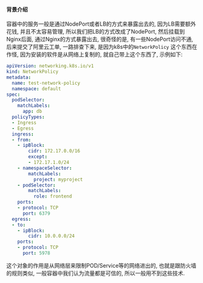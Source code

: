 #### 背景介绍

容器中的服务一般是通过NodePort或者LB的方式来暴露出去的, 因为LB需要额外花钱, 并且不太容易管理, 所以我们把LB的方式改成了NodePort, 然后挂载到Nginx后面, 通过Nginx的方式暴露出去, 很奇怪的是, 有一些NodePort访问不通, 后来提交了阿里云工单, 一路排查下来, 是因为k8s中的`NetworkPolicy` 这个东西在作怪, 因为安装的软件是从网络上复制的, 就自己带上这个东西了, 示例如下:

```yaml
apiVersion: networking.k8s.io/v1 
kind: NetworkPolicy 
metadata: 
  name: test-network-policy 
  namespace: default 
spec: 
  podSelector: 
    matchLabels: 
      app: db 
  policyTypes: 
  - Ingress 
  - Egress 
  ingress: 
  - from: 
    - ipBlock: 
        cidr: 172.17.0.0/16 
        except: 
        - 172.17.1.0/24 
    - namespaceSelector: 
        matchLabels: 
          project: myproject 
    - podSelector: 
        matchLabels: 
          role: frontend 
    ports: 
    - protocol: TCP 
      port: 6379 
  egress: 
  - to: 
    - ipBlock: 
        cidr: 10.0.0.0/24 
    ports: 
    - protocol: TCP 
      port: 5978
```

这个对象的作用是从网络层来限制POD/Service等的网络进出的, 也就是跟防火墙的规则类似, 一般容器中我们认为流量都是可信的, 所以一般用不到这些技术.